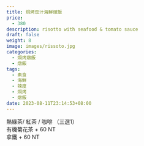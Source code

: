 ```yaml
---
title: 焗烤茄汁海鮮燉飯
price:
  - 380
description: risotto with seafood & tomato sauce
draft: false
weight: 8
image: images/rissoto.jpg
categories:
  - 焗烤燉飯
  - 燉飯
tags:
  - 素食
  - 海鮮
  - 辣度
  - 焗烤
  - 燉飯
date: 2023-08-11T23:14:53+08:00
---
```


  熱綠茶/ 紅茶 / 咖啡 （三選1）   
  有機菊花茶 + 60 NT  
  拿鐵 + 60 NT  